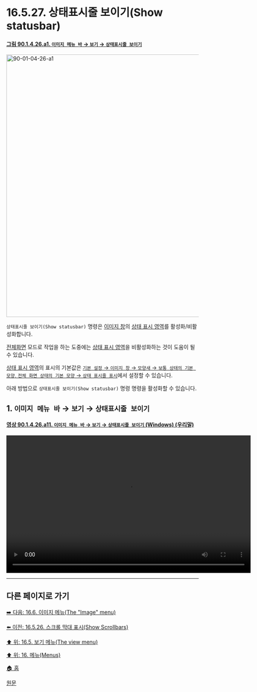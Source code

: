 # 16.5.27. 상태표시줄 보이기(Show statusbar)

<a id="90-01-04-26-a1"></a>

#### [그림 90.1.4.26.a1. `이미지 메뉴 바` → `보기` → `상태표시줄 보이기`](./90-01-04-26-show_statusbar.md#90-01-04-26-a1)
<img width="940" height="687" alt="90-01-04-26-a1" src="https://github.com/user-attachments/assets/90ccc87f-c6de-4aba-86ba-9cc6b7f84f97" />

`상태표시줄 보이기(Show statusbar)` 명령은 [이미지 창](./19-glossaryx-image_window.md)의 [상태 표시 영역](./19-glossaryx-status_area.md)를 활성화/비활성화합니다.

[전체화면](./16-05-09-00-full-screen.md) 모드로 작업을 하는 도중에는 [상태 표시 영역](./19-glossaryx-status_area.md)을 비활성화하는 것이 도움이 될 수 있습니다.

[상태 표시 영역](./19-glossaryx-status_area.md)의 표시의 기본값은 [`기본 설정` → `이미지 창` → `모양새` → `보통 상태의 기본 모양`, `전체 화면 상태의 기본 모양` → `상태 표시줄 표시`](./12-01-19-image-window-appearance.md)에서 설정할 수 있습니다.

아래 방법으로 `상태표시줄 보이기(Show statusbar)` 명령 명령을 활성화할 수 있습니다.

<a id="16-05-27-s1"></a>

## 1. `이미지 메뉴 바` → `보기` → `상태표시줄 보이기`

<a id="90-01-04-26-a11"></a>

#### [영상 90.1.4.26.a11. `이미지 메뉴 바` → `보기` → `상태표시줄 보이기` (Windows) (우리말)](./90-01-04-26-show_statusbar.md#90-01-04-26-a11)
<video controls="controls" width="640" height="360" src="https://github.com/user-attachments/assets/87b25a3a-4ba7-4b3d-8b60-471c5eafd0ab"></video>

***

## 다른 페이지로 가기

[➡️ 다음: 16.6. 이미지 메뉴(The "Image" menu)](./16-06-00-the-image-menu.md)

[⬅️ 이전: 16.5.26. 스크롤 막대 표시(Show Scrollbars)](./16-05-26-show_scrollbars.md)

[⬆️ 위: 16.5. 보기 메뉴(The view menu)](./16-05-00-the-view-menu.md)

[⬆️ 위: 16. 메뉴(Menus)](./16-00-menus.md)

[🏠 홈](./00-home.md)

[원문](https://docs.gimp.org/2.10/ko/gimp-view-show-statusbar.html)